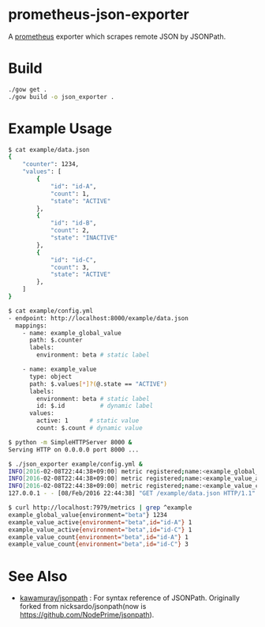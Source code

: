 prometheus-json-exporter
========================

A [prometheus](https://prometheus.io/) exporter which scrapes remote JSON by JSONPath.

Build
=====
```sh
./gow get .
./gow build -o json_exporter .
```

Example Usage
=============
```sh
$ cat example/data.json
{
    "counter": 1234,
    "values": [
        {
            "id": "id-A",
            "count": 1,
            "state": "ACTIVE"
        },
        {
            "id": "id-B",
            "count": 2,
            "state": "INACTIVE"
        },
        {
            "id": "id-C",
            "count": 3,
            "state": "ACTIVE"
        },
    ]
}

$ cat example/config.yml
- endpoint: http://localhost:8000/example/data.json
  mappings:
    - name: example_global_value
      path: $.counter
      labels:
        environment: beta # static label

    - name: example_value
      type: object
      path: $.values[*]?(@.state == "ACTIVE")
      labels:
        environment: beta # static label
        id: $.id          # dynamic label
      values:
        active: 1      # static value
        count: $.count # dynamic value

$ python -m SimpleHTTPServer 8000 &
Serving HTTP on 0.0.0.0 port 8000 ...

$ ./json_exporter example/config.yml &
INFO[2016-02-08T22:44:38+09:00] metric registered;name:<example_global_value>
INFO[2016-02-08T22:44:38+09:00] metric registered;name:<example_value_active>
INFO[2016-02-08T22:44:38+09:00] metric registered;name:<example_value_count>
127.0.0.1 - - [08/Feb/2016 22:44:38] "GET /example/data.json HTTP/1.1" 200 -

$ curl http://localhost:7979/metrics | grep ^example
example_global_value{environment="beta"} 1234
example_value_active{environment="beta",id="id-A"} 1
example_value_active{environment="beta",id="id-C"} 1
example_value_count{environment="beta",id="id-A"} 1
example_value_count{environment="beta",id="id-C"} 3
```

See Also
========
- [kawamuray/jsonpath](https://github.com/kawamuray/jsonpath#path-syntax) : For syntax reference of JSONPath.
  Originally forked from nicksardo/jsonpath(now is https://github.com/NodePrime/jsonpath).
